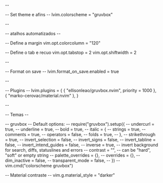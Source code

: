--

-- Set theme e afins --
lvim.colorscheme = "gruvbox"

--

-- atalhos automatizados --

-- Define a margin
vim.opt.colorcolumn = "120"

-- Define o tab e recuo
vim.opt.tabstop = 2
vim.opt.shiftwidth = 2

--

-- Format on save --
lvim.format_on_save.enabled = true

--

-- Plugins --
lvim.plugins = {
  { "ellisonleao/gruvbox.nvim",   priority = 1000 },
  { "marko-cerovac/material.nvim" },
}


--

-- Temas --

-- gruvbox
-- Default options:
-- require("gruvbox").setup({
--   undercurl = true,
--   underline = true,
--   bold = true,
--   italic = {
--     strings = true,
--     comments = true,
--     operators = false,
--     folds = true,
--   },
--   strikethrough = true,
--   invert_selection = false,
--   invert_signs = false,
--   invert_tabline = false,
--   invert_intend_guides = false,
--   inverse = true, -- invert background for search, diffs, statuslines and errors
--   contrast = "",  -- can be "hard", "soft" or empty string
--   palette_overrides = {},
--   overrides = {},
--   dim_inactive = false,
--   transparent_mode = false,
-- })
-- vim.cmd("colorscheme gruvbox")

-- Material contraste
-- vim.g.material_style = "darker"
